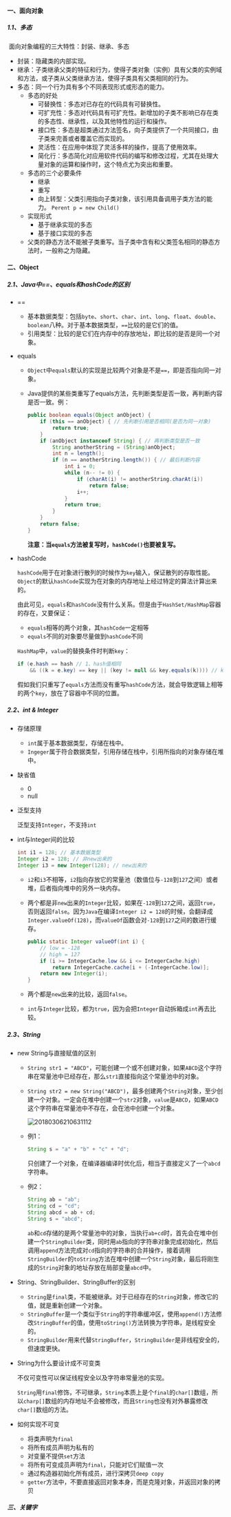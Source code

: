 #### 一、面向对象

##### 1.1、多态

​	面向对象编程的三大特性：封装、继承、多态

 - 封装：隐藏类的内部实现。
 - 继承：子类继承父类的特征和行为，使得子类对象（实例）具有父类的实例域和方法，或子类从父类继承方法，使得子类具有父类相同的行为。
 - 多态：同一个行为具有多个不同表现形式或形态的能力。
    - 多态的好处
       - 可替换性：多态对已存在的代码具有可替换性。
       - 可扩充性：多态对代码具有可扩充性。新增加的子类不影响已存在类的多态性、继承性，以及其他特性的运行和操作。
       - 接口性：多态是超类通过方法签名，向子类提供了一个共同接口，由子类来完善或者覆盖它而实现的。
       - 灵活性：在应用中体现了灵活多样的操作，提高了使用效率。
       - 简化行：多态简化对应用软件代码的编写和修改过程，尤其在处理大量对象的运算和操作时，这个特点尤为突出和重要。
   - 多态的三个必要条件
      - 继承
      - 重写
      - 向上转型：父类引用指向子类对象，该引用具备调用子类方法的能力。  `Perent p = new Child()`
   - 实现形式
     - 基于继承实现的多态
     - 基于接口实现的多态
   - 父类的静态方法不能被子类重写。当子类中含有和父类签名相同的静态方法时，一般称之为隐藏。

#### 二、Object

##### 2.1、Java中==、equals和hashCode的区别

 - ==

    - 基本数据类型：包括`byte`、`short`、`char`、`int`、`long`、`float`、`double`、`boolean`八种。对于基本数据类型，`==`比较的是它们的值。
    - 引用类型：比较的是它们在内存中的存放地址，即比较的是否是同一个对象。

- equals

  - `Object`中`equals`默认的实现是比较两个对象是不是`==`，即是否指向同一对象。

  - Java提供的某些类重写了equals方法，先判断类型是否一致，再判断内容是否一致。例：

    ```java
    public boolean equals(Object anObject) {
        if (this == anObject) { // 先判断引用是否相同(是否为同一对象)
            return true;
        }
        if (anObject instanceof String) { // 再判断类型是否一致
            String anotherString = (String)anObject;
            int n = length();
            if (n == anotherString.length()) { // 最后判断内容
                int i = 0;
                while (n-- != 0) {
                    if (charAt(i) != anotherString.charAt(i))
                        return false;
                    i++;
                }
                return true;
            }
        }
        return false;
    }
    ```

    **注意：当`equals`方法被复写时，`hashCode()`也要被复写。**

- hashCode

    `hashCode`用于在对象进行散列的时候作为`key`输入，保证散列的存取性能。`Object`的默认`hashCode`实现为在对象的内存地址上经过特定的算法计算出来的。

    由此可见，`equals`和`hashCode`没有什么关系。但是由于`HashSet/HashMap`容器的存在，又要保证：

    - `equals`相等的两个对象，其`hashCode`一定相等
    - `equals`不同的对象要尽量做到`hashCode`不同

    `HashMap`中，`value`的替换条件时判断`key`：

    ```java
    if (e.hash == hash // 1、hash值相同
        && ((k = e.key) == key || (key != null && key.equals(k)))) // key指向同一内存地址或key的equals方法返回true
    ```

    假如我们只重写了`equals`方法而没有重写`hashCode`方法，就会导致逻辑上相等的两个`key`，放在了容器中不同的位置。

##### 2.2、int & Integer

 - 存储原理

    - `int`属于基本数据类型，存储在栈中。
    - `Ingeger`属于符合数据类型，引用存储在栈中，引用所指向的对象存储在堆中。

- 缺省值

  - 0
  - null

- 泛型支持

  泛型支持`Integer`，不支持`int`

- int与Integer间的比较

  ```java
  int i1 = 128; // 基本数据类型
  Integer i2 = 128; // 非new出来的
  Integer i3 = new Integer(128); // new出来的
  ```

  - `i2`和`i3`不相等，`i2`指向存放它的常量池（数值位与`-128`到`127`之间）或者堆，后者指向堆中的另外一块内存。

  - 两个都是非`new`出来的`Integer`比较，如果在`-128`到`127`之间，返回`true`，否则返回`false`。因为`Java`在编译`Integer i2 = 128`的时候，会翻译成`Integer.valueOf(128)`，而`valueOf`函数会对`-128`到`127`之间的数进行缓存。

    ```java
    public static Integer valueOf(int i) {
        // low = -128
        // high = 127
        if (i >= IntegerCache.low && i <= IntegerCache.high)
            return IntegerCache.cache[i + (-IntegerCache.low)];
        return new Integer(i);
    }
    ```

  - 两个都是`new`出来的比较，返回`false`。

  - `int`与`Integer`比较，都为`true`，因为会把`Integer`自动拆箱成`int`再去比较。

##### 2.3、String
 - new String与直接赋值的区别

    - `String str1 = "ABCD"`，可能创建一个或不创建对象，如果`ABCD`这个字符串在常量池中已经存在，那么`str1`直接指向这个常量池中的对象。

    - `String str2 = new String("ABCD")`，最多创建两个`String`对象，至少创建一个对象。一定会在堆中创建一个`str2`对象，`value`是`ABCD`，如果`ABCD`这个字符串在常量池中不存在，会在池中创建一个对象。

      ![20180306210631112](https://img-blog.csdn.net/20180306210631112?watermark/2/text/aHR0cDovL2Jsb2cuY3Nkbi5uZXQvZHJlYW16dW9yYQ==/font/5a6L5L2T/fontsize/400/fill/I0JBQkFCMA==/dissolve/70)
      
    - 例1：

      ```java
      String s = "a" + "b" + "c" + "d";
      ```

      只创建了一个对象，在编译器编译时优化后，相当于直接定义了一个`abcd`字符串。

    - 例2：

      ```java
      String ab = "ab";
      String cd = "cd";
      String abcd = ab + cd;
      String s = "abcd";
      ```

      `ab`和`cd`存储的是两个常量池中的对象，当执行`ab+cd`时，首先会在堆中创建一个`StringBuilder`类，同时用`ab`指向的字符串对象完成初始化，然后调用`append`方法完成对`cd`指向的字符串的合并操作，接着调用`StringBuilder`的`toString`方法在堆中创建一个`String`对象，最后将刚生成的`String`对象的地址存放在局部变量`abcd`中。

- String、StringBuilder、StringBuffer的区别

    - `String`是`final`类，不能被继承。对于已经存在的`String`对象，修改它的值，就是重新创建一个对象。
    - `StringBuffer`是一个类似于`String`的字符串缓冲区，使用`append()`方法修改`StringBuffer`的值，使用`toString()`方法转换为字符串，是线程安全的。
    - `StringBuilder`用来代替`StringBuffer`，`StringBuilder`是非线程安全的，但速度更快。

- String为什么要设计成不可变类

    不仅可变性可以保证线程安全以及字符串常量池的实现。

    `String`用`final`修饰，不可继承，`String`本质上是个`final`的`char[]`数组，所以`charp[]`数组的内存地址不会被修改，而且`String`也没有对外暴露修改`char[]`数组的方法。

- 如何实现不可变

    - 将类声明为`final`
    - 将所有成员声明为私有的
    - 对变量不提供`set`方法
    - 将所有可变成员声明为`final`，只能对它们赋值一次
    - 通过构造器初始化所有成员，进行深拷贝`deep copy`
    - `getter`方法中，不要直接返回对象本身，而是克隆对象，并返回对象的拷贝

##### 三、关键字


